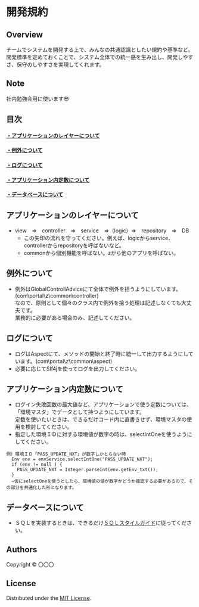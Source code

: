 開発規約
======================

## Overview  
チームでシステムを開発する上で、みんなの共通認識としたい規約や基準など。  
開発標準を定めておくことで、システム全体での統一感を生み出し、開発しやすさ、保守のしやすさを実現してくれます。 

Note
-------
社内勉強会用に使います:sunglasses:

目次
-------
#### [・アプリケーションのレイヤーについて](#アプリケーションのレイヤーについて-1)
#### [・例外について](#例外について-1)
#### [・ログについて](#ログについて-1)
#### [・アプリケーション内定数について](#アプリケーション内定数について-1)
#### [・データベースについて](#データベースについて-1)

アプリケーションのレイヤーについて
-------
* view　⇒　controller　⇒　service　⇒（logic）⇒　repository　⇒　DB  
  * この矢印の流れを守ってください。例えば、logicからservice、controllerからrepositoryを呼ばないなど。  
  * commonから個別機能を呼ばない。zから他のアプリを呼ばない。  

例外について
-------
* 例外はGlobalControllAdviceにて全体で例外を拾うようにしています。(com\portal\z\common\controller)  
  なので、原則として個々のクラス内で例外を拾う処理は記述しなくても大丈夫です。  
  業務的に必要がある場合のみ、記述してください。  
  
ログについて
-------
* ログはAspectにて、メソッドの開始と終了時に統一して出力するようにしています。(com\portal\z\common\aspect)   
* 必要に応じてSlf4jを使ってログを出力してください。  

アプリケーション内定数について
-------
* ログイン失敗回数の最大値など、アプリケーションで使う定数については、  
  「環境マスタ」でデータとして持つようにしています。  
  定数を使いたいときは、できるだけコード内に直書きせず、環境マスタの使用を検討してください。  
* 指定した環境ＩＤに対する環境値が数字の時は、selectIntOneを使うようにしてください。

```
例）環境ＩＤ「PASS_UPDATE_NXT」が数字しかとらない時
  Env env = envService.selectIntOne("PASS_UPDATE_NXT");
  if (env != null ) {
    PASS_UPDATE_NXT = Integer.parseInt(env.getEnv_txt());
  }
  ⇒仮にselectOneを使うとしたら、環境値の値が数字かどうか確認する必要があるので、その部分を共通化した形となります。
```
  
データベースについて
-------
* ＳＱＬを実装するときは、できるだけ[ＳＱＬスタイルガイド](https://github.com/StudyGroup202010/portal/blob/main/スタイルガイド（ＳＱＬ）.md)に従ってください。  

Authors
----------
Copyright &copy; 〇〇〇
  
License
----------
Distributed under the [MIT License][mit].
 
[MIT]: http://www.opensource.org/licenses/mit-license.php
